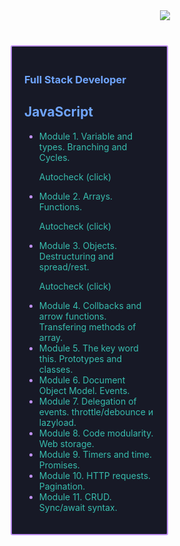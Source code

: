 <div align="center" style="margin-bottom: 40px;">
   <a href=""><img src="https://github-readme-streak-stats.herokuapp.com/?user=HaberSerhii&hide_border=true&card_width=1000&theme=tokyonight"/></a>
</div>
<div
     style="
        box-sizing: border-box;
        padding: 20px;
        margin: 10px 0px 5px 5px;
        border: 2px solid #bf91f3;
        border-radius: 3px;
        background-color: #171926;
        height: auto;
        width: 50%;
      "
    >
      <h3 align="left" style="color: #70a5fd">Full Stack Developer</h3>
      <h2 align="left" style="color: #70a5fd">JavaScript</h2>
      <ul style="color: #bf91f3">
        <li><span style="color: #38bdae">Module 1. Variable and types. Branching and Cycles.</span>
           <p><a
            href="https://github.com/HaberSerhii/JavaScript/tree/46be699a7bd7cc8911535d429046aefd2b8eb6d9/Module%201."
            style="color: #38bdae; text-decoration: none"
            >Autocheck (click)</a
                ></p></li>
        <li><span style="color: #38bdae">Module 2. Arrays. Functions.</span>
         <p><a
            href="https://github.com/HaberSerhii/JavaScript/tree/8a42ea97795b24aa31c2e79ae6885f765e002265/Module%202."
            style="color: #38bdae; text-decoration: none"
            >Autocheck (click)</a
                ></p></li>
        <li><span style="color: #38bdae">Module 3. Objects. Destructuring and spread/rest.</span>
        <p><a
            href="https://github.com/HaberSerhii/JavaScript/tree/29ca9a5cf9326fd0ba963129139b3ddc3d628071/Module%203."
            style="color: #38bdae; text-decoration: none"
            >Autocheck (click)</a
                ></p></li>  
        <li><span style="color: #38bdae">Module 4. Collbacks and arrow functions. Transfering methods of array.</span></li> 
        <li><span style="color: #38bdae">Module 5. The key word this. Prototypes and classes.</span></li>
        <li><span style="color: #38bdae">Module 6. Document Object Model. Events.</span></li>
        <li><span style="color: #38bdae">Module 7. Delegation of events. throttle/debounce и lazyload.</span></li>
        <li><span style="color: #38bdae">Module 8. Code modularity. Web storage.</span></li>
        <li><span style="color: #38bdae">Module 9. Timers and time. Promises.</span></li> 
        <li><span style="color: #38bdae">Module 10. HTTP requests. Pagination.</span></li> 
        <li><span style="color: #38bdae">Module 11. CRUD. Sync/await syntax.</span></li>
      </ul>
